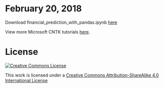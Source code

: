 February 20, 2018
===============

Download financial_prediction_with_pandas.ipynb	[here](https://drive.google.com/open?id=1U4Mp6jLh8KRfUerkehrHmkiA7kIlnUF8)

View more Microsoft CNTK tutorials [here](https://notebooks.azure.com/CNTK/libraries/tutorials).

License
=======

<a rel="license" href="http://creativecommons.org/licenses/by-sa/4.0/"><img alt="Creative Commons License" style="border-width:0" src="http://i.creativecommons.org/l/by-sa/4.0/88x31.png" /></a><br />

This work is licensed under a [Creative Commons Attribution-ShareAlike 4.0 International License](http://creativecommons.org/licenses/by-sa/4.0/)



